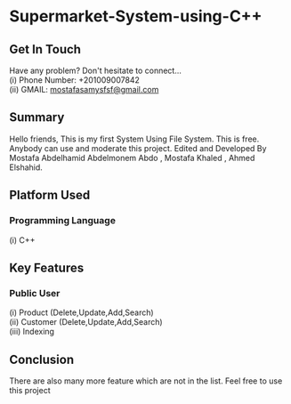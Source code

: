 # Supermarket-System-using-C++

## Get In Touch
Have any problem? Don't hesitate to connect... <br>
(i) Phone Number: +201009007842 <br>
(ii) GMAIL: mostafasamysfsf@gmail.com <br>

## Summary
Hello friends, This is my first System Using File System. This is free. Anybody can use and moderate this project.
Edited and Developed By Mostafa Abdelhamid Abdelmonem Abdo , Mostafa Khaled , Ahmed Elshahid.

## Platform Used
### Programming Language
  (i) C++

## Key Features
### Public User
(i) Product (Delete,Update,Add,Search)<br>
(ii) Customer (Delete,Update,Add,Search)<br>
(iii) Indexing <br>

## Conclusion
There are also many more feature which are not in the list. Feel free to use this project